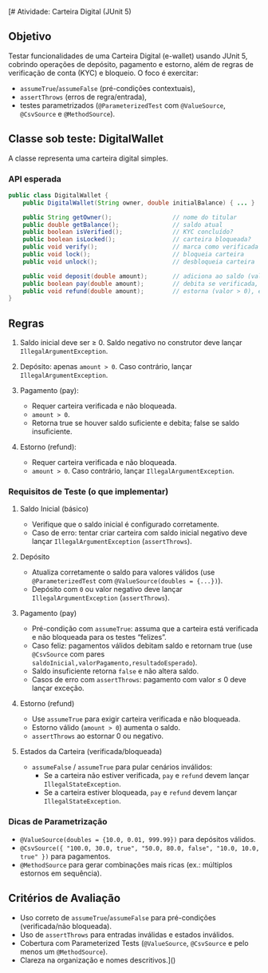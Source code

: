 [# Atividade: Carteira Digital (JUnit 5)

## Objetivo

Testar funcionalidades de uma Carteira Digital (e-wallet) usando JUnit 5, cobrindo operações de depósito, pagamento e estorno, além de regras de verificação de conta (KYC) e bloqueio. O foco é exercitar:

- ```assumeTrue```/```assumeFalse``` (pré-condições contextuais),
- ```assertThrows``` (erros de regra/entrada),
- testes parametrizados (```@ParameterizedTest``` com ```@ValueSource```, ```@CsvSource``` e ```@MethodSource```).

## Classe sob teste: DigitalWallet

A classe representa uma carteira digital simples.

### API esperada
```java
public class DigitalWallet {
    public DigitalWallet(String owner, double initialBalance) { ... }

    public String getOwner();                 // nome do titular
    public double getBalance();               // saldo atual
    public boolean isVerified();              // KYC concluído?
    public boolean isLocked();                // carteira bloqueada?
    public void verify();                     // marca como verificada
    public void lock();                       // bloqueia carteira
    public void unlock();                     // desbloqueia carteira

    public void deposit(double amount);       // adiciona ao saldo (valor > 0)
    public boolean pay(double amount);        // debita se verificada, não bloqueada, valor > 0 e saldo suficiente
    public void refund(double amount);        // estorna (valor > 0), exige verificada e não bloqueada
}

```
## Regras

1. Saldo inicial deve ser ≥ 0. Saldo negativo no construtor deve lançar ```IllegalArgumentException```.

2. Depósito: apenas ```amount > 0```. Caso contrário, lançar ```IllegalArgumentException```.

3. Pagamento (pay):

    - Requer carteira verificada e não bloqueada.
    - ```amount > 0```.
    - Retorna true se houver saldo suficiente e debita; false se saldo insuficiente.

4. Estorno (refund):

    - Requer carteira verificada e não bloqueada.
    - ```amount > 0```. Caso contrário, lançar ```IllegalArgumentException```.

### Requisitos de Teste (o que implementar)
1) Saldo Inicial (básico)

    - Verifique que o saldo inicial é configurado corretamente.
    - Caso de erro: tentar criar carteira com saldo inicial negativo deve lançar ```IllegalArgumentException``` (```assertThrows```).

2) Depósito

    - Atualiza corretamente o saldo para valores válidos (use ```@ParameterizedTest``` com ```@ValueSource(doubles = {...})```).
    - Depósito com ```0``` ou valor negativo deve lançar ```IllegalArgumentException``` (```assertThrows```).

3) Pagamento (pay)

    - Pré-condição com ```assumeTrue```: assuma que a carteira está verificada e não bloqueada para os testes “felizes”.
    - Caso feliz: pagamentos válidos debitam saldo e retornam true (use ```@CsvSource``` com pares ```saldoInicial,valorPagamento,resultadoEsperado```).
    - Saldo insuficiente retorna ```false``` e não altera saldo.
    - Casos de erro com ```assertThrows```: pagamento com valor ≤ 0 deve lançar exceção.

4) Estorno (refund)

    - Use ```assumeTrue``` para exigir carteira verificada e não bloqueada.
    - Estorno válido (```amount > 0```) aumenta o saldo.
    - ```assertThrows``` ao estornar 0 ou negativo.

5) Estados da Carteira (verificada/bloqueada)

    - ```assumeFalse``` / ```assumeTrue``` para pular cenários inválidos:
        - Se a carteira não estiver verificada, ```pay``` e ```refund``` devem lançar ```IllegalStateException```.
        - Se a carteira estiver bloqueada, ```pay``` e ```refund``` devem lançar ```IllegalStateException```.

### Dicas de Parametrização

- ```@ValueSource(doubles = {10.0, 0.01, 999.99})``` para depósitos válidos.
- ```@CsvSource({ "100.0, 30.0, true", "50.0, 80.0, false", "10.0, 10.0, true" })``` para pagamentos.
- ```@MethodSource``` para gerar combinações mais ricas (ex.: múltiplos estornos em sequência).

## Critérios de Avaliação

- Uso correto de ```assumeTrue```/```assumeFalse``` para pré-condições (verificada/não bloqueada).
- Uso de ```assertThrows``` para entradas inválidas e estados inválidos.
- Cobertura com Parameterized Tests (```@ValueSource```, ```@CsvSource``` e pelo menos um ```@MethodSource```).
- Clareza na organização e nomes descritivos.]()